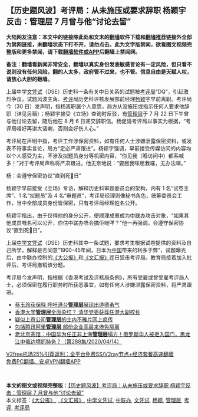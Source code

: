  <h2>【历史题风波】考评局：从未施压或要求辞职 杨颖宇反击：管理层 7 月曾与他“讨论去留”</h2> <p class="notice"><b>大陆网友注意：本文中的链接除此处和文末的<a href="https://github.com/bannedbook/fanqiang" >翻墙</a>软件下载和<a href="https://github.com/killgcd/justmysocks/blob/master/README.md">翻墙推荐</a>链接外全部为禁网链接，未翻墙状态下打不开，请勿点击。此为文字版禁闻，欲看图文视频完整版和更多禁闻，请下载<a href="https://github.com/bannedbook/fanqiang">翻墙软件或APP</a>后翻墙上禁闻网。</p><p>备注：翻墙看新闻非常安全，翻墙以真实身份发表敏感言论有一定风险，但只看不说则没有任何风险，翻的人太多，政府管不过来，也不管。信息自由是天赋人权，请放心大胆的翻墙。</b></p>  <div class="entry">  <p>上届中学<a href="https://www.bannedbook.org/bnews/tag/%E6%96%87%E5%87%AD%E8%AF%95/" class="st_tag internal_tag" rel="tag" title="标签 文凭试 下的日志">文凭试</a>（DSE）历史科一条有关中日关系的试题被<a href="https://www.bannedbook.org/bnews/tag/%E8%80%83%E8%AF%84%E5%B1%80/" class="st_tag internal_tag" rel="tag" title="标签 考评局 下的日志">考评局</a>“DQ”，引起激烈争议，试题风波主角、<a href="https://www.bannedbook.org/bnews/tag/%E8%80%83%E8%AF%84/" class="st_tag internal_tag" rel="tag" title="标签 考评 下的日志">考评</a>局历史科评核发展部前经理<a href="https://www.bannedbook.org/bnews/tag/%e6%9d%a8%e9%a2%96/" class="st_tag internal_tag" rel="tag" title="标签 杨颖 下的日志">杨颖</a>宇早前离职。考评局今（30 日）发声明，指杨离职属个人意愿，局方从没施压或指示任何人要求他辞职（详见另稿）；杨颖宇接受《立场》查询时反驳，有<a href="https://www.bannedbook.org/bnews/tag/%E7%AE%A1%E7%90%86%E5%B1%82/" class="st_tag internal_tag" rel="tag" title="标签 管理层 下的日志">管理层</a>于 7 月 22 日下午曾与他讨论去留，随后他在 8 月 6 日递交辞职信。杨促请考评局以事实为根据，“考评局唔好再讲大话喇，否则会好伤人心。”</p> <p>考评局在声明中指，考评工作涉保密资料，如有任何人士涉嫌泄露保密资料，或发表不符事实言论，局方“定必严肃跟进”。杨颖宇强调，早前接受传媒访问的内容均以个人感受为主，不涉及拟题员身分等机密内容，“你见我（喺访问中）都系喊多！”对于考评局声称将严肃跟进，他无奈地说：“要屈我咪屈我囉，无办法㗎。”</p>  <p>杨：会遵守保密协议“直到死𠮶日”</p> <p>杨颖宇早前接受《立场》专访，解释历史科审题委员会的架构，内有 1 名“试卷主席”、1 名“拟题员”及 4 名“审题员”，考评局经理则像秘书角色，统筹委员会工作，当中全部成员身份皆保密，只有考评局经理姓名公开。</p>  <p>杨颖宇指出，由于仅得他的身分公开，便顺理成章成为<a href="https://www.bannedbook.org/bnews/tag/%e4%b8%ad%e8%81%94%e5%8a%9e/" class="st_tag internal_tag" rel="tag" title="标签 中联办 下的日志">中联办</a>攻击对象，“如果其他成员嘅名可以公开，你估中联办唔会搞佢哋咩？”他一再强调，会遵守保密协议“直到死𠮶日”。</p> <p>上届<a href="https://www.bannedbook.org/bnews/tag/%E4%B8%AD%E5%AD%A6%E6%96%87%E5%87%AD%E8%AF%95/" class="st_tag internal_tag" rel="tag" title="标签 中学文凭试 下的日志">中学文凭试</a>（DSE）历史科其中一条试题，要求考生根据试卷提供的资料及自己所学，解释是否同意“1900-45年间，日本为<span class='wp_keywordlink_affiliate'><a href="https://www.bannedbook.org/" title="中国" target="_blank">中国</a></span>带来的利多于弊”，试题曝光后，由中联办控制的<a href="https://www.bannedbook.org/bnews/tag/%e3%80%8a%e5%a4%a7%e5%85%ac%e6%8a%a5%e3%80%8b/" class="st_tag internal_tag" rel="tag" title="标签 《大公报》 下的日志">《大公报》</a>和<a href="https://www.bannedbook.org/bnews/tag/%e3%80%8a%e6%96%87%e6%b1%87%e6%8a%a5%e3%80%8b/" class="st_tag internal_tag" rel="tag" title="标签 《文汇报》 下的日志">《文汇报》</a>连日狙击考评局。教育局接着加入批评后，考评局撤销该分题。</p>  <p>考评局今发声明，指根据《香港考试及评核局条例》，所有受雇或曾受雇考评局人士，必须保密在履行职务时所获悉事宜，如有任何人涉嫌泄露保密资料，将严肃跟进。</p> <ul class='op-related-articles' title='相关阅读'> <li><a href='https://www.bannedbook.org/bnews/cnnews/hknews/20201110/1428956.html' target='_blank'>蔡玉玲获保释 呼吁港台<b>管理层</b>展现出道德勇气</a></li> <li><a href='https://www.bannedbook.org/bnews/headline/20201023/1419033.html' target='_blank'>香港大学<b>管理层</b>全面染红？ 清华党委获荐任港大副校长</a></li> <li><a href='https://www.bannedbook.org/bnews/cnnews/hknews/20200709/1358200.html' target='_blank'>疑似上市公司<b>管理层</b>的士内不雅片网上疯传</a></li> <li><a href='https://www.bannedbook.org/bnews/finance/20200609/1342030.html' target='_blank'>包括腾讯阿里<b>管理层</b> 部份企业高层来港免隔离</a></li> <li><a href='https://www.bannedbook.org/bnews/bannedvideo/20200415/1312756.html' target='_blank'>老北京茶馆：中国华为任正非上海<b>管理层</b>塌方！俄罗斯华人被拒入国门，黑龙江中俄边境抓特务？（第288集/2020/04/14）</a></li> </ul> <p class="texttj"> <a href="https://www.bannedbook.org/forum23/topic22702.html" target="_blank">V2free机场25%引荐返利：全平台免费SS/V2ray节点+经济套餐高速翻墙</a><br/> <a href="https://github.com/bannedbook/fanqiang/wiki/%E7%A6%81%E9%97%BB%E7%BD%91%E5%AE%89%E5%8D%93%E7%BF%BB%E5%A2%99%E6%96%B0%E9%97%BBAPP" target="_blank">免费PC翻墙、安卓VPN翻墙APP</a></p><p> </p><a name='sharetosocial'></a>       <div><b>本文的图文或视频完整版</b>：<a href='https://www.bannedbook.org/bnews/comments/20201231/1458570.html'>【历史题风波】考评局：从未施压或要求辞职 杨颖宇反击：管理层 7 月曾与他“讨论去留”</a></div>  </div><!--END ENTRY--> <div class="postfooter"> <div>本文标签：<a href="https://www.bannedbook.org/bnews/tag/%e3%80%8a%e5%a4%a7%e5%85%ac%e6%8a%a5%e3%80%8b/" rel="tag">《大公报》</a>, <a href="https://www.bannedbook.org/bnews/tag/%e3%80%8a%e6%96%87%e6%b1%87%e6%8a%a5%e3%80%8b/" rel="tag">《文汇报》</a>, <a href="https://www.bannedbook.org/bnews/tag/%E4%B8%AD%E5%AD%A6%E6%96%87%E5%87%AD%E8%AF%95/" rel="tag">中学文凭试</a>, <a href="https://www.bannedbook.org/bnews/tag/%e4%b8%ad%e8%81%94%e5%8a%9e/" rel="tag">中联办</a>, <a href="https://www.bannedbook.org/bnews/tag/%E6%96%87%E5%87%AD%E8%AF%95/" rel="tag">文凭试</a>, <a href="https://www.bannedbook.org/bnews/tag/%e6%9d%a8%e9%a2%96/" rel="tag">杨颖</a>, <a href="https://www.bannedbook.org/bnews/tag/%E7%AE%A1%E7%90%86%E5%B1%82/" rel="tag">管理层</a>, <a href="https://www.bannedbook.org/bnews/tag/%E8%80%83%E8%AF%84/" rel="tag">考评</a>, <a href="https://www.bannedbook.org/bnews/tag/%E8%80%83%E8%AF%84%E5%B1%80/" rel="tag">考评局</a></div>  </div><!--END POSTFOOTER--> 